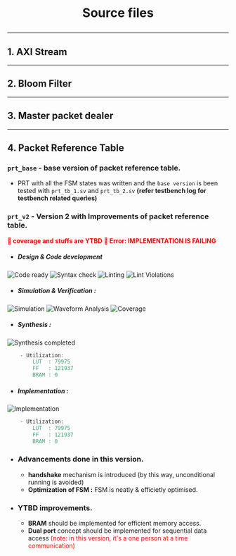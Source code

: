 
# <p align = center> Source files </p>


---
## 1. AXI Stream

---
## 2. Bloom Filter

---
## 3. Master packet dealer



---
## 4. Packet Reference Table

### `prt_base` - base version of packet reference table.
- PRT with all the FSM states was written and the `base version` is been tested with `prt_tb_1.sv` and `prt_tb_2.sv` **(refer testbench log for testbench related queries)**




### `prt_v2` - Version 2 with Improvements of packet reference table.
<span style="color:red; font-weight:bold;">🚨 coverage and stuffs are YTBD</span>
<span style="color:red; font-weight:bold;">🚨 Error: IMPLEMENTATION IS FAILING</span>

- ##### Design & Code development
<img alt="Code ready" src="https://img.shields.io/badge/Code-READY-green"> <img alt="Syntax check" src="https://img.shields.io/badge/Syntax Check-PASS-green">  <img alt="Linting" src="https://img.shields.io/badge/Linting-PASS-green"> <img alt="Lint Violations" src="https://img.shields.io/badge/Violations-0-GREEN"> 

- ##### Simulation & Verification :
<img alt="Simulation" src="https://img.shields.io/badge/Simulation-PASS-green">  <img alt="Waveform Analysis" src="https://img.shields.io/badge/Waveform Analysis-DONE-orange"> <img alt="Coverage" src="https://img.shields.io/badge/Coverage-0-GREEN"> <should be checked>


- ##### Synthesis :
<img alt="Synthesis completed" src="https://img.shields.io/badge/Synthesis-COMPLETE-green">  


```verilog
    - Utilization:
        LUT  : 79975
        FF   : 121937
        BRAM : 0

```

- ##### Implementation :
<img alt="Implementation" src="https://img.shields.io/badge/Implementation-FAIL-red"> 

```verilog
    - Utilization:
        LUT  : 79975
        FF   : 121937
        BRAM : 0
```

- ### Advancements done in this version.
    - **handshake** mechanism is introduced (by this way, unconditional running is avoided)
    - **Optimization of FSM :** FSM is neatly & efficietly optimised.

- ### YTBD improvements.
    - **BRAM** should be implemented for efficient memory access.
    - **Dual port** concept should be implemented for sequential data access <span style="color:red;">(note: in this version, it's a one person at a time communication)</span>
    
